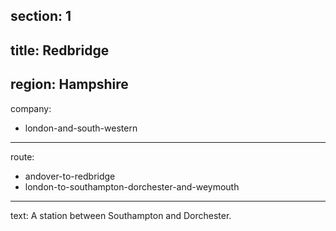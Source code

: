 ﻿section: 1
----
title: Redbridge
----
region: Hampshire
----
company:
- london-and-south-western
----
route:
- andover-to-redbridge
- london-to-southampton-dorchester-and-weymouth
----
text: A station between Southampton and Dorchester.
